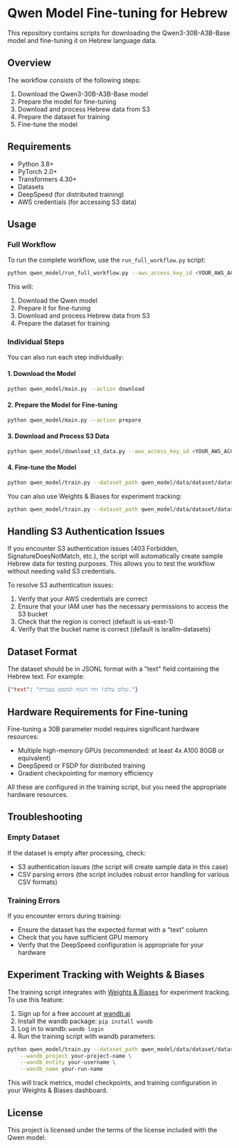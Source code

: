 # Qwen Model Fine-tuning for Hebrew

This repository contains scripts for downloading the Qwen3-30B-A3B-Base model and fine-tuning it on Hebrew language data.

## Overview

The workflow consists of the following steps:

1. Download the Qwen3-30B-A3B-Base model
2. Prepare the model for fine-tuning
3. Download and process Hebrew data from S3
4. Prepare the dataset for training
5. Fine-tune the model

## Requirements

- Python 3.8+
- PyTorch 2.0+
- Transformers 4.30+
- Datasets
- DeepSpeed (for distributed training)
- AWS credentials (for accessing S3 data)

## Usage

### Full Workflow

To run the complete workflow, use the `run_full_workflow.py` script:

```bash
python qwen_model/run_full_workflow.py --aws_access_key_id <YOUR_AWS_ACCESS_KEY> --aws_secret_access_key <YOUR_AWS_SECRET_KEY>
```

This will:
1. Download the Qwen model
2. Prepare it for fine-tuning
3. Download and process Hebrew data from S3
4. Prepare the dataset for training

### Individual Steps

You can also run each step individually:

#### 1. Download the Model

```bash
python qwen_model/main.py --action download
```

#### 2. Prepare the Model for Fine-tuning

```bash
python qwen_model/main.py --action prepare
```

#### 3. Download and Process S3 Data

```bash
python qwen_model/download_s3_data.py --aws_access_key_id <YOUR_AWS_ACCESS_KEY> --aws_secret_access_key <YOUR_AWS_SECRET_KEY>
```

#### 4. Fine-tune the Model

```bash
python qwen_model/train.py --dataset_path qwen_model/data/dataset/dataset --config qwen_model/finetuning/training_config.json
```

You can also use Weights & Biases for experiment tracking:

```bash
python qwen_model/train.py --dataset_path qwen_model/data/dataset/dataset --wandb_project your-project-name --wandb_entity your-username
```

## Handling S3 Authentication Issues

If you encounter S3 authentication issues (403 Forbidden, SignatureDoesNotMatch, etc.), the script will automatically create sample Hebrew data for testing purposes. This allows you to test the workflow without needing valid S3 credentials.

To resolve S3 authentication issues:

1. Verify that your AWS credentials are correct
2. Ensure that your IAM user has the necessary permissions to access the S3 bucket
3. Check that the region is correct (default is us-east-1)
4. Verify that the bucket name is correct (default is israllm-datasets)

## Dataset Format

The dataset should be in JSONL format with a "text" field containing the Hebrew text. For example:

```json
{"text": "שלום עולם! זוהי דוגמה לטקסט בעברית."}
```

## Hardware Requirements for Fine-tuning

Fine-tuning a 30B parameter model requires significant hardware resources:

- Multiple high-memory GPUs (recommended: at least 4x A100 80GB or equivalent)
- DeepSpeed or FSDP for distributed training
- Gradient checkpointing for memory efficiency

All these are configured in the training script, but you need the appropriate hardware resources.

## Troubleshooting

### Empty Dataset

If the dataset is empty after processing, check:
- S3 authentication issues (the script will create sample data in this case)
- CSV parsing errors (the script includes robust error handling for various CSV formats)

### Training Errors

If you encounter errors during training:
- Ensure the dataset has the expected format with a "text" column
- Check that you have sufficient GPU memory
- Verify that the DeepSpeed configuration is appropriate for your hardware

## Experiment Tracking with Weights & Biases

The training script integrates with [Weights & Biases](https://wandb.ai/) for experiment tracking. To use this feature:

1. Sign up for a free account at [wandb.ai](https://wandb.ai/)
2. Install the wandb package: `pip install wandb`
3. Log in to wandb: `wandb login`
4. Run the training script with wandb parameters:

```bash
python qwen_model/train.py --dataset_path qwen_model/data/dataset/dataset \
    --wandb_project your-project-name \
    --wandb_entity your-username \
    --wandb_name your-run-name
```

This will track metrics, model checkpoints, and training configuration in your Weights & Biases dashboard.

## License

This project is licensed under the terms of the license included with the Qwen model.